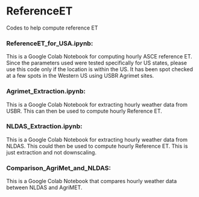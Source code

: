 # ReferenceET
Codes to help compute reference ET

### ReferenceET_for_USA.ipynb:

This is a Google Colab Notebook for computing hourly ASCE reference ET. Since the parameters used were tested specifically for US states, please use this code only if the location is within the US. It has been spot checked at a few spots in the Western US using USBR Agrimet sites.


### Agrimet_Extraction.ipynb:

This is a Google Colab Notebook for extracting hourly weather data from USBR. This can then be used to compute hourly Reference ET.


### NLDAS_Extraction.ipynb:

This is a Google Colab Notebook for extracting hourly weather data from NLDAS. This could then be used to compute hourly Reference ET. This is just extraction and not downscaling.

### Comparison_AgriMet_and_NLDAS:

This is a Google Colab Notebook that compares hourly weather data between NLDAS and AgriMET.
